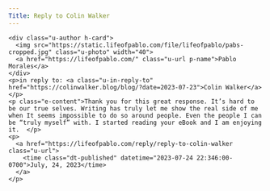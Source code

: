 ```yaml
---
Title: Reply to Colin Walker
---
```

    <div class="u-author h-card">
      <img src="https://static.lifeofpablo.com/file/lifeofpablo/pabs-cropped.jpg" class="u-photo" width="40">
      <a href="https://lifeofpablo.com/" class="u-url p-name">Pablo Morales</a>
    </div>
    <p>in reply to: <a class="u-in-reply-to" href="https://colinwalker.blog/blog/?date=2023-07-23">Colin Walker</a></p>
    <p class="e-content">Thank you for this great response. It’s hard to be our true selves. Writing has truly let me show the real side of me when It seems impossible to do so around people. Even the people I can be “truly myself” with. I started reading your eBook and I am enjoying it.  </p>
    <p>
      <a href="https://lifeofpablo.com/reply/reply-to-colin-walker class="u-url">
        <time class="dt-published" datetime="2023-07-24 22:346:00-0700">July, 24, 2023</time>
      </a>
    </p>
</div>
